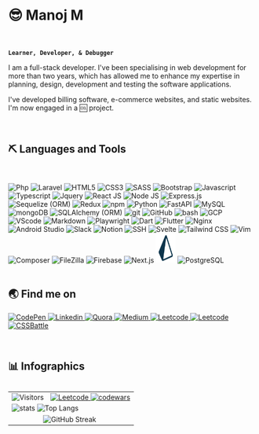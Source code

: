 # 😎 Manoj M

<br />

**`Learner, Developer, & Debugger `**

I am a full-stack developer. I've been specialising in web development for more than two years, which has allowed me to enhance my expertise in planning, design, development and testing the software applications.

I've developed billing software, e-commerce websites, and static websites.
I'm now engaged in a 🆒 project.

<br /> 

## ⛏️ Languages and Tools

<br />
<p>
<img  alt="Php" width="40px" height="60px"  src="https://cdn.jsdelivr.net/gh/devicons/devicon/icons/php/php-plain.svg" />
<img  alt="Laravel" width="40px" height="60px"  src="https://cdn.jsdelivr.net/gh/devicons/devicon/icons/laravel/laravel-plain.svg" /> 
<img  alt="HTML5" width="40px" height="60px"  src="https://cdn.jsdelivr.net/gh/devicons/devicon/icons/html5/html5-plain.svg" />
<img  alt="CSS3" width="40px" height="60px"  src="https://cdn.jsdelivr.net/gh/devicons/devicon/icons/css3/css3-plain.svg" />
<img  alt="SASS" width="40px" height="60px"  src="https://cdn.jsdelivr.net/gh/devicons/devicon/icons/sass/sass-original.svg" />
<img  alt="Bootstrap" width="40px" height="60px"  src="https://cdn.jsdelivr.net/gh/devicons/devicon/icons/bootstrap/bootstrap-plain.svg" />
<img  alt="Javascript" width="40px" height="60px"  src="https://cdn.jsdelivr.net/gh/devicons/devicon/icons/javascript/javascript-plain.svg" />
<img  alt="Typescript" width="40px" height="60px"  src="https://cdn.jsdelivr.net/gh/devicons/devicon/icons/typescript/typescript-plain.svg" />
<img  alt="Jquery" width="40px" height="60px"  src="https://cdn.jsdelivr.net/gh/devicons/devicon/icons/jquery/jquery-plain.svg" />
<img  alt="React JS" width="40px" height="60px"  src="https://cdn.jsdelivr.net/gh/devicons/devicon/icons/react/react-original.svg" />
<img  alt="Node JS" width="40px" height="60px"  src="https://cdn.jsdelivr.net/gh/devicons/devicon/icons/nodejs/nodejs-original.svg" />
<img  alt="Express.js" width="40px" height="60px"  src="https://cdn.jsdelivr.net/gh/devicons/devicon/icons/express/express-original.svg" />
<img  alt="Sequelize (ORM)" width="40px" height="60px"  src="https://cdn.jsdelivr.net/gh/devicons/devicon/icons/sequelize/sequelize-original.svg" />
<img  alt="Redux" width="40px" height="60px"  src="https://cdn.jsdelivr.net/gh/devicons/devicon/icons/redux/redux-original.svg" />
<img  alt="npm" width="40px" height="60px"  src="https://cdn.jsdelivr.net/gh/devicons/devicon/icons/npm/npm-original-wordmark.svg" />
<img  alt="Python" width="40px" height="60px"  src="https://cdn.jsdelivr.net/gh/devicons/devicon/icons/python/python-original.svg" />
<img  alt="FastAPI" width="40px" height="60px"  src="https://cdn.jsdelivr.net/gh/devicons/devicon/icons/fastapi/fastapi-plain.svg" />  
<img  alt="MySQL" width="40px" height="60px"  src="https://cdn.jsdelivr.net/gh/devicons/devicon/icons/mysql/mysql-plain.svg" />
<img  alt="mongoDB" width="40px" height="60px"  src="https://cdn.jsdelivr.net/gh/devicons/devicon/icons/mongodb/mongodb-original.svg" />
<img  alt="SQLAlchemy (ORM)" width="40px" height="60px"  src="https://cdn.jsdelivr.net/gh/devicons/devicon/icons/sqlalchemy/sqlalchemy-original.svg" />
<img  alt="git" width="40px" height="60px"  src="https://cdn.jsdelivr.net/gh/devicons/devicon/icons/git/git-original.svg" />
<img  alt="GitHub" width="40px" height="60px"  src="https://cdn.jsdelivr.net/gh/devicons/devicon/icons/github/github-original.svg" />
<img  alt="bash" width="40px" height="60px"  src="https://cdn.jsdelivr.net/gh/devicons/devicon/icons/bash/bash-original.svg" />
<img  alt="GCP" width="40px" height="60px"  src="https://cdn.jsdelivr.net/gh/devicons/devicon/icons/googlecloud/googlecloud-original.svg" />
<img  alt="VScode" width="40px" height="60px"  src="https://cdn.jsdelivr.net/gh/devicons/devicon/icons/vscode/vscode-original.svg" />
<img  alt="Markdown" width="40px" height="60px" src="https://cdn.jsdelivr.net/gh/devicons/devicon/icons/markdown/markdown-original.svg" />  
<img  alt="Playwright" width="40px" height="60px"  src="https://playwright.dev/img/playwright-logo.svg" />
<img  alt="Dart" width="40px" height="60px"  src="https://cdn.jsdelivr.net/gh/devicons/devicon/icons/dart/dart-original.svg" />
<img  alt="Flutter" width="40px" height="60px"  src="https://cdn.jsdelivr.net/gh/devicons/devicon/icons/flutter/flutter-original.svg" />
<img  alt="Nginx" width="40px" height="60px"  src="https://www.vectorlogo.zone/logos/nginx/nginx-icon.svg" />
<img  alt="Android Studio" width="40px" height="60px"  src="https://cdn.jsdelivr.net/gh/devicons/devicon/icons/androidstudio/androidstudio-original.svg" />
<img  alt="Slack" width="40px" height="60px"  src="https://cdn.jsdelivr.net/gh/devicons/devicon/icons/slack/slack-original.svg" />
 <img  alt="Notion" width="40px" height="60px"  src="https://upload.wikimedia.org/wikipedia/commons/e/e9/Notion-logo.svg" />
<img  alt="SSH" width="40px" height="60px"  src="https://cdn.jsdelivr.net/gh/devicons/devicon/icons/ssh/ssh-original-wordmark.svg" />
<img  alt="Svelte" width="40px" height="60px"  src="https://cdn.jsdelivr.net/gh/devicons/devicon/icons/svelte/svelte-original.svg" />
<img  alt="Tailwind CSS" width="40px" height="60px"  src="https://cdn.jsdelivr.net/gh/devicons/devicon/icons/tailwindcss/tailwindcss-plain.svg" />
<img  alt="Vim" width="40px" height="60px"  src="https://cdn.jsdelivr.net/gh/devicons/devicon/icons/vim/vim-original.svg" />
<!--<img  alt="Apache HTTP Server" width="40px" height="60px"  src="https://cdn.jsdelivr.net/gh/devicons/devicon/icons/apache/apache-original.svg" />-->
<img  alt="Composer" width="40px" height="60px"  src="https://cdn.jsdelivr.net/gh/devicons/devicon/icons/composer/composer-original.svg" />
<img  alt="FileZilla" width="40px" height="60px"  src="https://cdn.jsdelivr.net/gh/devicons/devicon/icons/filezilla/filezilla-plain.svg" />
<img  alt="Firebase" width="40px" height="60px"  src="https://www.vectorlogo.zone/logos/firebase/firebase-icon.svg" />
<img  alt="Next.js" width="40px" height="60px"  src="https://cdn.jsdelivr.net/gh/devicons/devicon/icons/nextjs/nextjs-original.svg" />
<img  alt="Prisma" width="40px" height="60px"  src="https://github.com/vscode-icons/vscode-icons/blob/master/icons/file_type_light_prisma.svg" /> 
<img  alt="PostgreSQL" width="40px" height="60px"  src="https://cdn.jsdelivr.net/gh/devicons/devicon/icons/postgresql/postgresql-plain.svg" />
<br />
<br />
</p>
 

## 🌏 Find me on 

<p>
    <a href="https://codepen.io/manoj-m-01/"  target="_blank">
        <img alt="CodePen" src="https://img.shields.io/badge/CodePen%20-000.svg?&style=for-the-badge&logo=codepen&logoColor=white" />
    </a>
    <a href="https://www.linkedin.com/in/manoj-m-01/" target="_blank">
        <img alt="Linkedin" src="https://img.shields.io/badge/LinkedIn%20-%230077B5.svg?&style=for-the-badge&logo=LinkedIn&logoColor=white" />
    </a>
    <a href="https://www.quora.com/profile/Manoj-M-507"  target="_blank">
        <img alt="Quora" src="https://img.shields.io/badge/Quora%20-DC0D15.svg?&style=for-the-badge&logo=quora&logoColor=white" />
    </a>
    <a href="https://medium.com/@manoj-m/" target="_blank">
        <img alt="Medium" src="https://img.shields.io/badge/Medium%20-%23000000.svg?&style=for-the-badge&logo=Medium&logoColor=white" />
    </a>
    <a href="https://leetcode.com/manoj-m-01/" target="_blank">
        <img alt="Leetcode" src="https://img.shields.io/badge/leetcode%20-FFA400.svg?&style=for-the-badge&logo=leetcode&logoColor=000" />
    </a>
    <a href="https://stackoverflow.com/users/15142613/manoj-m?tab=profile" target="_blank">
        <img alt="Leetcode" src="https://img.shields.io/badge/Stack%20Overflow-F58025?style=for-the-badge&logo=Stack%20Overflow&logoColor=white" />
    </a>
    <a href="https://cssbattle.dev/player/manoj_m" target="_blank">
        <img alt="CSSBattle" src="https://cssbattle.dev/images/logo.svg" />
    </a>
     <!--<a href="https://monkeytype.com/profile/Manoj-M" target="_blank">
        <img width="130px" style="padding-right:10px;"  alt="Monkeytype" src="https://premium-storefronts.s3.amazonaws.com/storefronts/monkeytype/assets/logo.png" />
    </a>-->
</p>

<br  />

## 📊 Infographics
<div align="left">
<table border="0" align="left" padding="30" >
    <thead>
    </thead>
    <tbody>
        <tr>
            <td>
            <img alt="Visitors" src="https://visitor-badge.laobi.icu/badge?page_id=MANOJ-M-01.visitor-badge" width="100" style="margin-right: 10px"/>
             <a href="https://leetcode.com/manoj-m-01/">
              <img alt="Leetcode" src="https://img.shields.io/badge/dynamic/json?style=flat&labelColor=black&color=%23ffa116&label=Solved&query=solvedOverTotal&url=https%3A%2F%2Fleetcode-badge.vercel.app%2Fapi%2Fusers%2Fmanoj-m-01&logo=leetcode&logoColor=yellow" />
             </a>
              <a href="https://www.codewars.com/users/Manoj_M">
              <img alt="codewars" src="https://www.codewars.com/users/Manoj_M/badges/micro" />
             </a>
            <!-- <img alt="GitHub stars" src="https://img.shields.io/github/stars/MANOJ-M-01/MANOJ-M-01?style=social"  style="margin-right: 5px"/> -->
            <!-- <a href="https://github.com/manoj-m-01?tab=repositories&sort=stargazers">
                <img alt="total stars" title="Total stars on GitHub" src="https://custom-icon-badges.demolab.com/github/stars/manoj-m-01?color=18F700FF&style=for-the-badge&labelColor=488207&logo=star"/>
            </a> -->
            </td>
        </tr>
        <tr>
            <td>
            <img alt="stats" src="https://github-readme-stats.vercel.app/api?username=MANOJ-M-01&count_private=true&show_icons=true&theme=dark" width="355" />
            <img alt="Top Langs" src="https://github-readme-stats.vercel.app/api/top-langs/?username=MANOJ-M-01&layout=compact&theme=dark" width="300" />
            </td>
        </tr>
        <tr>
            <td align="center">
            <img alt="GitHub Streak" src="https://github-readme-streak-stats.herokuapp.com/?user=MANOJ-M-01&&theme=dark" width="100%" style="margin-right: 5px"/>
            </td>
        </tr>
    </tbody>
</table>
</div>


